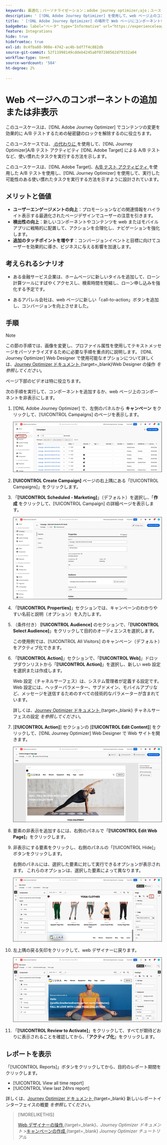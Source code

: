 ```yaml
---
keywords: 最適化；パーソナライゼーション；adobe journey optimizer;ajo；ユースケース；シナリオ；コンテンツを追加；コンテンツを非表示；コンポーネントを追加；コンポーネントを非表示
description: ' [!DNL Adobe Journey Optimizer] を使用して、web ページ上のコンポーネントを追加または非表示にする方法を説明します。'
title: ' [!DNL Adobe Journey Optimizer] の場所で Web ページにコンポーネントを追加または非表示にします。'
badgeBeta: label="ベータ" type="Informative" url="https://experienceleague.adobe.com/docs/target/using/introduction/intro.html?lang=ja#beta newtab=true" tooltip=" [!DNL Adobe Target] のベータ版機能とは"
feature: Integrations
hide: true
hidefromtoc: true
exl-id: 8c4fba88-908e-4742-ac4b-bdf7f4c882db
source-git-commit: 52f11998149cddeb4245a0f07280562d79332a04
workflow-type: tm+mt
source-wordcount: '584'
ht-degree: 2%

---
```


# Web ページへのコンポーネントの追加または非表示

このユースケースは、[!DNL Adobe Journey Optimizer] でコンテンツの変更を効果的に A/B テストするための秘密鍵のロックを解除するのに役立ちます。

このユースケースでは、[ の代わりに ](/help/main/c-activities/t-test-ab/test-ab.md) を使用して、[!DNL Journey Optimizer]A/B テスト アクティビティ [!DNL Adobe Target] による A/B テストなど、使い慣れたタスクを実行する方法を示します。

このユースケースは、[!DNL Adobe Target]、[A/B テスト アクティビティ ](/help/main/c-activities/t-test-ab/test-ab.md) を使用した A/B テストを使用し、[!DNL Journey Optimizer] を使用して、実行した可能性のある使い慣れたタスクを実行する方法を示すように設計されています。

## メリットと価値

* **ユーザーエンゲージメントの向上**：プロモーションなどの関連情報をハイライト表示する最適化されたページデザインでユーザーの注意を引きます。
* **検出性の向上**：新しいコンポーネントやコンテンツを web またはモバイルアプリに戦略的に配置して、アクションを合理化し、ナビゲーションを強化します。
* **追加のタッチポイントを増やす**：コンバージョンイベントと目標に向けてユーザーを効果的に導き、ビジネスに与える影響を加速します。

## 考えられるシナリオ

* ある金融サービス企業は、ホームページに新しいタイルを追加して、ローン計算ツールにすばやくアクセスし、検索時間を短縮し、ローン申し込みを強化する予定です。

* あるアパレル会社は、web ページに新しい「call-to-action」ボタンを追加し、コンバージョンを向上させました。

## 手順

>[!NOTE]
>
>この節の手順では、画像を変更し、プロファイル属性を使用してテキストメッセージをパーソナライズするために必要な手順を重点的に説明します。 [!DNL Journey Optimizer] Web Designer で使用可能なオプションについて詳しくは、[Journey Optimizer ドキュメント ](https://experienceleague.adobe.com/ja/docs/journey-optimizer/using/channels/web/author-web-pages/web-visual-editor){target=_blank}Web Designer の操作 *を参照してください*。
>
>ページ下部のビデオは特に役立ちます。

次の手順を実行して、コンポーネントを追加するか、web ページ上のコンポーネントを非表示にします。

1. [!DNL Adobe Journey Optimizer] で、左側のパネルから **キャンペーン** をクリックして、[!UICONTROL Campaigns] のページを表示します。

   ![ 「キャンペーン」タブがハイライト表示されたAdobe Journey Optimizerランディングページ ](/help/main/c-integrating-target-with-mac/ajo/assets/ajo-landing-page.png)

1. **[!UICONTROL Create Campaign]** ページの右上隅にある「[!UICONTROL Campaigns]」をクリックします。

1. 「**[!UICONTROL Scheduled - Marketing]**」（デフォルト）を選択し、「**作成** をクリックして、[!UICONTROL Campaign] の詳細ページを表示します。

   ![Adobe Journey Optimizerのキャンペーン詳細ページ ](/help/main/c-integrating-target-with-mac/ajo/assets/campaign-details.png)

1. 「**[!UICONTROL Properties]**」セクションでは、キャンペーンのわかりやすい名前と説明（オプション）を入力します。

1. （条件付き） **[!UICONTROL Audience]** のセクションで、「**[!UICONTROL Select Audience]**」をクリックして目的のオーディエンスを選択します。

   この使用例では、[!UICONTROL All Visitors] のキャンペーン（デフォルト）をアクティブ化できます。

1. 「**[!UICONTROL Action]**」セクションで、「**[!UICONTROL Web]**」ドロップダウンリストから「**[!UICONTROL Action]**」を選択し、新しい web 設定を選択または作成します。

   Web 設定（チャネルサーフェス）は、システム管理者が定義する設定です。 Web 設定には、ヘッダーパラメーター、サブドメイン、モバイルアプリなど、メッセージを送信するためのすべての技術的なパラメーターが含まれています。

   詳しくは、[Journey Optimizer ドキュメント ](https://experienceleague.adobe.com/ja/docs/journey-optimizer/using/configuration/channel-surfaces#set-up-channel-surfaces){target=_blank} チャネルサーフェスの設定 *を参照してください*。

1. [**[!UICONTROL Action]**] セクションの [**[!UICONTROL Edit Content]**] をクリックして、[!DNL Journey Optimizer] Web Designer で Web サイトを開きます。

   ![LUMA web サイトの Yoga ランディングページ ](/help/main/c-integrating-target-with-mac/ajo/assets/luma-yoga-landing.png)

1. 要素の非表示を追加するには、右側のパネルで「**[!UICONTROL Edit Web Page]**」をクリックします。

1. 非表示にする要素をクリックし、右側のパネルの「[!UICONTROL Hide]」ボタンをクリックします。

   右側のパネルには、選択した要素に対して実行できるオプションが表示されます。 これらのオプションは、選択した要素によって異なります。

   ![ 要素を非表示ボタン ](/help/main/c-integrating-target-with-mac/ajo/assets/hide-element.png)

1. 左上隅の戻る矢印をクリックして、web デザイナーに戻ります。

   ![ 左向き矢印 ](/help/main/c-integrating-target-with-mac/ajo/assets/back-arrow.png)

1. 「**[!UICONTROL Review to Activate]**」をクリックして、すべてが期待どおりに表示されることを確認してから、「**アクティブ化**」をクリックします。

## レポートを表示

「[!UICONTROL Reports]」ボタンをクリックしてから、目的のレポート期間をクリックします。

* [!UICONTROL View all time report]
* [!UICONTROL View last 24hrs report]

詳しくは、[Journey Optimizer ドキュメント ](https://experienceleague.adobe.com/ja/docs/journey-optimizer/using/channel-report/report-gs-cja){target=_blank} 新しいレポートインターフェイスの概要 *を参照してください*。

>[!MORELIKETHIS]
>
>[Web デザイナーの操作 ](https://experienceleague.adobe.com/ja/docs/journey-optimizer/using/channels/web/author-web-pages/web-visual-editor){target=_blank}、*Journey Optimizer ドキュメント*
>&#x200B;>[キャンペーンの作成 ](https://experienceleague.adobe.com/ja/docs/journey-optimizer-learn/tutorials/create-campaigns/create-a-campaign){target=_blank} *Journey Optimizer チュートリアル*
